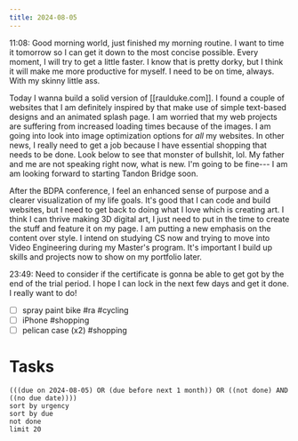 ```yaml
---
title: 2024-08-05
---
```

11:08: Good morning world, just finished my morning routine. I want to time it tomorrow so I can get it down to the most concise possible. Every moment, I will try to get a little faster. I know that is pretty dorky, but I think it will make me more productive for myself. I need to be on time, always. With my skinny little ass. 

Today I wanna build a solid version of [[raulduke.com]]. I found a couple of websites that I am definitely inspired by that make use of simple text-based designs and an animated splash page. I am worried that my web projects are suffering from increased loading times because of the images. I am going into look into image optimization options for *all* my websites. 
In other news, I really need to get a job because I have essential shopping that needs to be done. Look below to see that monster of bullshit, lol. My father and me are not speaking right now, what is new. I'm going to be fine--- I am am looking forward to starting Tandon Bridge soon.

After the BDPA conference, I feel an enhanced sense of purpose and a clearer visualization of my life goals. It's good that I can code and build websites, but I need to get back to doing what I love which is creating art. I think I can thrive making 3D digital art, I just need to put in the time to create the stuff and feature it on my page. I am putting a new emphasis on the content over style. 
I intend on studying CS now and trying to move into Video Engineering during my Master's program. It's important I build up skills and projects now to show on my portfolio later.  

23:49: Need to consider if the certificate is gonna be able to get got by the end of the trial period. I hope I can lock in the next few days and get it done. I really want to do!

- [ ] spray paint bike #ra #cycling
- [ ] iPhone #shopping 
- [ ] pelican case (x2) #shopping 
# Tasks
```tasks
(((due on 2024-08-05) OR (due before next 1 month)) OR ((not done) AND ((no due date))))
sort by urgency
sort by due
not done
limit 20
```